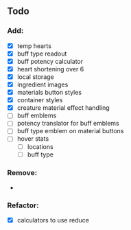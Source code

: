 ## Todo

### Add:
- [x] temp hearts
- [x] buff type readout
- [x] buff potency calculator
- [x] heart shortening over 6
- [x] local storage
- [x] ingredient images
- [x] materials button styles
- [x] container styles
- [x] creature material effect handling
- [ ] buff emblems
- [ ] potency translator for buff emblems
- [ ] buff type emblem on material buttons
- [ ] hover stats
	- [ ] locations
	- [ ] buff type

### Remove:
-

### Refactor:
- [x] calculators to use reduce
